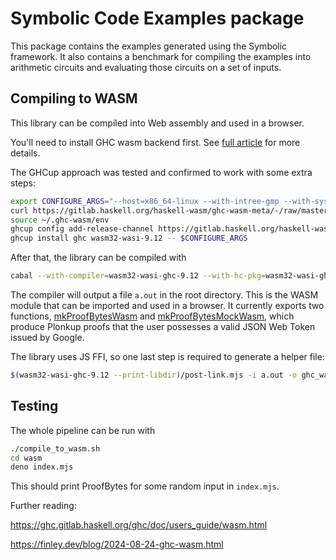 # Symbolic Code Examples package
This package contains the examples generated using the Symbolic framework. It also contains a benchmark for compiling the examples into arithmetic circuits and evaluating those circuits on a set of inputs.

## Compiling to WASM

This library can be compiled into Web assembly and used in a browser.

You'll need to install GHC wasm backend first. See [full article](https://gitlab.haskell.org/haskell-wasm/ghc-wasm-meta) for more details.

The GHCup approach was tested and confirmed to work with some extra steps:

```bash
export CONFIGURE_ARGS="--host=x86_64-linux --with-intree-gmp --with-system-libffi"
curl https://gitlab.haskell.org/haskell-wasm/ghc-wasm-meta/-/raw/master/bootstrap.sh | SKIP_GHC=1 sh
source ~/.ghc-wasm/env
ghcup config add-release-channel https://gitlab.haskell.org/haskell-wasm/ghc-wasm-meta/-/raw/master/ghcup-wasm-0.0.9.yaml
ghcup install ghc wasm32-wasi-9.12 -- $CONFIGURE_ARGS
```

After that, the library can be compiled with

```bash
cabal --with-compiler=wasm32-wasi-ghc-9.12 --with-hc-pkg=wasm32-wasi-ghc-pkg-9.12 --with-hsc2hs=wasm32-wasi-hsc2hs-9.12 build
```

The compiler will output a file `a.out` in the root directory. This is the WASM module that can be imported and used in a browser.
It currently exports two functions, [mkProofBytesWasm](src/ZkFold/Symbolic/Cardano/Contracts/SmartWallet.hs#L375) and [mkProofBytesMockWasm](src/ZkFold/Symbolic/Cardano/Contracts/SmartWallet.hs#L378), which produce Plonkup proofs that the user possesses a valid JSON Web Token issued by Google.

The library uses JS FFI, so one last step is required to generate a helper file:

```bash
$(wasm32-wasi-ghc-9.12 --print-libdir)/post-link.mjs -i a.out -o ghc_wasm_jsffi.js
```

## Testing

The whole pipeline can be run with

```bash
./compile_to_wasm.sh
cd wasm
deno index.mjs
```

This should print ProofBytes for some random input in `index.mjs`.


Further reading:

https://ghc.gitlab.haskell.org/ghc/doc/users_guide/wasm.html

https://finley.dev/blog/2024-08-24-ghc-wasm.html


